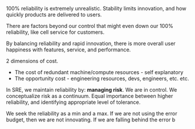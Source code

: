 100% reliability is extremely unrealistic. Stability limits innovation, and how quickly products are delivered to users. 

There are factors beyond our control that might even down our 100% reliability, like cell service for customers.

By balancing reliability and rapid innovation, there is more overall user happiness with features, service, and performance.

2 dimensions of cost.
- The cost of redundant machine/compute resources - self explanatory
- The opportunity cost - engineering resources, devs, engineers, etc. etc.

In SRE, we maintain reliability by: **managing risk**. We are in control. We conceptualize risk as a continuum. Equal importance between higher reliability, and identifying appropriate level of tolerance.

We seek the reliability as a min and a max. If we are not using the error budget, then we are not innovating. If we are falling behind the error b